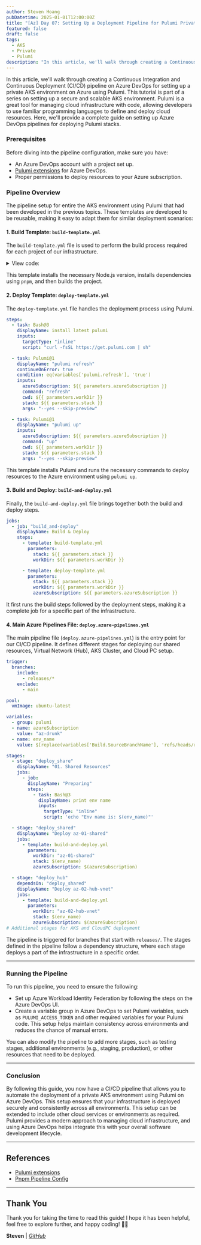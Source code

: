 ```yaml
---
author: Steven Hoang
pubDatetime: 2025-01-01T12:00:00Z
title: "[Az] Day 07: Setting Up a Deployment Pipeline for Pulumi Private AKS Environment on Azure."
featured: false
draft: false
tags:
  - AKS
  - Private
  - Pulumi
description: "In this article, we'll walk through creating a Continuous Integration and Continuous Deployment (CI/CD) pipeline on Azure DevOps for setting up a private AKS environment on Azure using Pulumi."
---
```


In this article, we'll walk through creating a Continuous Integration and Continuous Deployment (CI/CD) pipeline on Azure DevOps for setting up a private AKS environment on Azure using Pulumi.
This tutorial is part of a series on setting up a secure and scalable AKS environment. Pulumi is a great tool for managing cloud infrastructure with code, allowing developers to use familiar programming languages to define and deploy cloud resources.
Here, we'll provide a complete guide on setting up Azure DevOps pipelines for deploying Pulumi stacks.

### Prerequisites

Before diving into the pipeline configuration, make sure you have:

- An Azure DevOps account with a project set up.
- [Pulumi extensions](https://marketplace.visualstudio.com/items?itemName=pulumi.build-and-release-task) for Azure DevOps.
- Proper permissions to deploy resources to your Azure subscription.

### Pipeline Overview

The pipeline setup for entire the AKS environment using Pulumi that had been developed in the previous topics.
These templates are developed to be reusable, making it easy to adapt them for similar deployment scenarios:

#### 1. Build Template: `build-template.yml`

The `build-template.yml` file is used to perform the build process required for each project of our infrastructure.

<details><summary>View code:</summary>

[inline](https://github.com/baoduy/drunk-azure-pulumi-articles/blob/main/pipeline/build-template.yml#1-32)

</details>

This template installs the necessary Node.js version, installs dependencies using `pnpm`, and then builds the project.

#### 2. Deploy Template: `deploy-template.yml`

The `deploy-template.yml` file handles the deployment process using Pulumi.

```yaml
steps:
  - task: Bash@3
    displayName: install latest pulumi
    inputs:
      targetType: "inline"
      script: "curl -fsSL https://get.pulumi.com | sh"

  - task: Pulumi@1
    displayName: "pulumi refresh"
    continueOnError: true
    condition: eq(variables['pulumi.refresh'], 'true')
    inputs:
      azureSubscription: ${{ parameters.azureSubscription }}
      command: "refresh"
      cwd: ${{ parameters.workDir }}
      stack: ${{ parameters.stack }}
      args: "--yes --skip-preview"

  - task: Pulumi@1
    displayName: "pulumi up"
    inputs:
      azureSubscription: ${{ parameters.azureSubscription }}
      command: "up"
      cwd: ${{ parameters.workDir }}
      stack: ${{ parameters.stack }}
      args: "--yes --skip-preview"
```

This template installs Pulumi and runs the necessary commands to deploy resources to the Azure environment using `pulumi up`.

#### 3. Build and Deploy: `build-and-deploy.yml`

Finally, the `build-and-deploy.yml` file brings together both the build and deploy steps.

```yaml
jobs:
  - job: "build_and-deploy"
    displayName: Build & Deploy
    steps:
      - template: build-template.yml
        parameters:
          stack: ${{ parameters.stack }}
          workDir: ${{ parameters.workDir }}

      - template: deploy-template.yml
        parameters:
          stack: ${{ parameters.stack }}
          workDir: ${{ parameters.workDir }}
          azureSubscription: ${{ parameters.azureSubscription }}
```

It first runs the build steps followed by the deployment steps, making it a complete job for a specific part of the infrastructure.

#### 4. Main Azure Pipelines File: `deploy.azure-pipelines.yml`

The main pipeline file (`deploy.azure-pipelines.yml`) is the entry point for our CI/CD pipeline. It defines different stages for deploying our shared resources, Virtual Network (Hub), AKS Cluster, and Cloud PC setup.

```yaml
trigger:
  branches:
    include:
      - releases/*
    exclude:
      - main

pool:
  vmImage: ubuntu-latest

variables:
  - group: pulumi
  - name: azureSubscription
    value: "az-drunk"
  - name: env_name
    value: $[replace(variables['Build.SourceBranchName'], 'refs/heads/releases', '')]

stages:
  - stage: "deploy_share"
    displayName: "01. Shared Resources"
    jobs:
      - job:
        displayName: "Preparing"
        steps:
          - task: Bash@3
            displayName: print env name
            inputs:
              targetType: "inline"
              script: 'echo "Env name is: $(env_name)"'

  - stage: "deploy_shared"
    displayName: "Deploy az-01-shared"
    jobs:
      - template: build-and-deploy.yml
        parameters:
          workDir: "az-01-shared"
          stack: $(env_name)
          azureSubscription: $(azureSubscription)

  - stage: "deploy_hub"
    dependsOn: "deploy_shared"
    displayName: "Deploy az-02-hub-vnet"
    jobs:
      - template: build-and-deploy.yml
        parameters:
          workDir: "az-02-hub-vnet"
          stack: $(env_name)
          azureSubscription: $(azureSubscription)
# Additional stages for AKS and CloudPC deployment
```

The pipeline is triggered for branches that start with `releases/`. The stages defined in the pipeline follow a dependency structure, where each stage deploys a part of the infrastructure in a specific order.

---

### Running the Pipeline

To run this pipeline, you need to ensure the following:

- Set up Azure Workload Identity Federation by following the steps on the Azure DevOps UI.
- Create a variable group in Azure DevOps to set Pulumi variables, such as `PULUMI_ACCESS_TOKEN` and other required variables for your Pulumi code. This setup helps maintain consistency across environments and reduces the chance of manual errors.

You can also modify the pipeline to add more stages, such as testing stages, additional environments (e.g., staging, production), or other resources that need to be deployed.

---

### Conclusion

By following this guide, you now have a CI/CD pipeline that allows you to automate the deployment of a private AKS environment using Pulumi on Azure DevOps. This setup ensures that your infrastructure is deployed securely and consistently across all environments. This setup can be extended to include other cloud services or environments as required. Pulumi provides a modern approach to managing cloud infrastructure, and using Azure DevOps helps integrate this with your overall software development lifecycle.

---

## References

- [Pulumi extensions](https://marketplace.visualstudio.com/items?itemName=pulumi.build-and-release-task)
- [Pnpm Pipeline Config](https://pnpm.io/continuous-integration#azure-pipelines)

---

## Thank You

Thank you for taking the time to read this guide! I hope it has been helpful, feel free to explore further, and happy coding! 🌟✨

**Steven** | _[GitHub](https://github.com/baoduy)_

